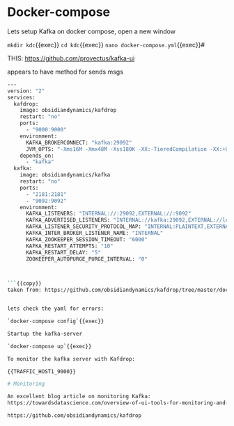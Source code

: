 # Docker-compose

Lets setup Kafka on docker compose, open a new window

`mkdir kdc`{{exec}}
`cd kdc`{{exec}}
`nano docker-compose.yml`{{exec}}#

THIS: https://github.com/provectus/kafka-ui

appears to have method for sends msgs

```sh
---
version: "2"
services:
  kafdrop:
    image: obsidiandynamics/kafdrop
    restart: "no"
    ports:
      - "9000:9000"
    environment:
      KAFKA_BROKERCONNECT: "kafka:29092"
      JVM_OPTS: "-Xms16M -Xmx48M -Xss180K -XX:-TieredCompilation -XX:+UseStringDeduplication -noverify"
    depends_on:
      - "kafka"
  kafka:
    image: obsidiandynamics/kafka
    restart: "no"
    ports:
      - "2181:2181"
      - "9092:9092"
    environment:
      KAFKA_LISTENERS: "INTERNAL://:29092,EXTERNAL://:9092"
      KAFKA_ADVERTISED_LISTENERS: "INTERNAL://kafka:29092,EXTERNAL://localhost:9092"
      KAFKA_LISTENER_SECURITY_PROTOCOL_MAP: "INTERNAL:PLAINTEXT,EXTERNAL:PLAINTEXT"
      KAFKA_INTER_BROKER_LISTENER_NAME: "INTERNAL"
      KAFKA_ZOOKEEPER_SESSION_TIMEOUT: "6000"
      KAFKA_RESTART_ATTEMPTS: "10"
      KAFKA_RESTART_DELAY: "5"
      ZOOKEEPER_AUTOPURGE_PURGE_INTERVAL: "0"



```{{copy}}
taken from: https://github.com/obsidiandynamics/kafdrop/tree/master/docker-compose/kafka-kafdrop


lets check the yaml for errors:

`docker-compose config`{{exec}}

Startup the kafka-server

`docker-compose up`{{exec}}

To monitor the kafka server with Kafdrop:

{{TRAFFIC_HOST1_9000}}

# Monitoring

An excellent blog article on monitoring Kafka:
https://towardsdatascience.com/overview-of-ui-tools-for-monitoring-and-management-of-apache-kafka-clusters-8c383f897e80

https://github.com/obsidiandynamics/kafdrop